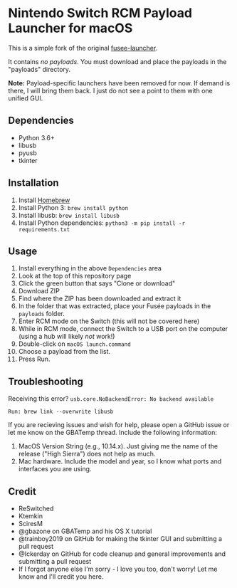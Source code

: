 # Nintendo Switch RCM Payload Launcher for macOS

This is a simple fork of the original [fusee-launcher](https://github.com/reswitched/fusee-launcher).

It contains _no payloads_. You must download and place the payloads in the "payloads" directory.

**Note:** Payload-specific launchers have been removed for now. If demand is there, I will bring them back. I just do not see a point to them with one unified GUI.

## Dependencies

- Python 3.6+
- libusb
- pyusb
- tkinter

## Installation

1. Install [Homebrew](https://brew.sh)
2. Install Python 3: `brew install python`
3. Install libusb: `brew install libusb`
4. Install Python dependencies: `python3 -m pip install -r requirements.txt`


## Usage

1. Install everything in the above `Dependencies` area
2. Look at the top of this repository page
3. Click the green button that says "Clone or download"
4. Download ZIP
5. Find where the ZIP has been downloaded and extract it
6. In the folder that was extracted, place your Fusée payloads in the `payloads` folder.
7. Enter RCM mode on the Switch (this will not be covered here)
8. While in RCM mode, connect the Switch to a USB port on the computer (using a hub will likely _not_ work!)
9. Double-click on `macOS launch.command`
10. Choose a payload from the list.
11. Press Run.

## Troubleshooting

Receiving this error? `usb.core.NoBackendError: No backend available`

    Run: brew link --overwrite libusb

If you are recieving issues and wish for help, please open a GitHub issue or let me know on the GBATemp thread.
Include the following information:

1. MacOS Version String (e.g., 10.14.x). Just giving me the name of the release ("High Sierra") does not help as much.
2. Mac hardware. Include the model and year, so I know what ports and interfaces you are using.

## Credit

- ReSwitched
- Ktemkin
- SciresM
- @gbazone on GBATemp and his OS X tutorial
- @trainboy2019 on GitHub for making the tkinter GUI and submitting a pull request
- @Ickerday on GitHub for code cleanup and general improvements and submitting a pull request
- If I forgot anyone else I'm sorry - I love you too, don't worry! Let me know and I'll credit you here.
